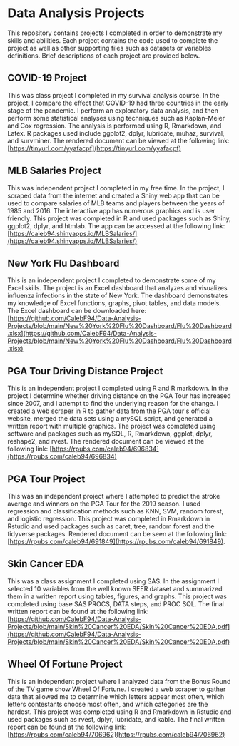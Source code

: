 # Data Analysis Projects

This repository contains projects I completed in order to demonstrate my skills and abilities. Each project contains the code used to complete the project as well as other supporting files such as datasets or variables definitions. Brief descriptions of each project are provided below.


## COVID-19 Project

This was class project I completed in my survival analysis course. In the project, I compare the effect that COVID-19 had three countries in the early stage of the pandemic. I perform an exploratory data analysis, and then perform some statistical analyses using techniques such as Kaplan-Meier and Cox regression. The analysis is performed using R, Rmarkdown, and Latex. R packages used include ggplot2, dplyr, lubridate, muhaz, survival, and survminer. The rendered document can be viewed at the following link: [https://tinyurl.com/yyafacpf](https://tinyurl.com/yyafacpf)


## MLB Salaries Project

This was independent project I completed in my free time. In the project, I scraped data from the internet and created a Shiny web app that can be used to compare salaries of MLB teams and players between the years of 1985 and 2016. The interactive app has numerous graphics and is user friendly. This project was completed in R and used packages such as Shiny, ggplot2, dplyr, and htmlab. The app can be accessed at the following link: [https://caleb94.shinyapps.io/MLBSalaries/](https://caleb94.shinyapps.io/MLBSalaries/)

## New York Flu Dashboard

This is an independent project I completed to demonstrate some of my Excel skills. The project is an Excel dashboard that analyzes and visualizes influenza infections in the state of New York. The dashboard demonstrates my knowledge of Excel functions, graphs, pivot tables, and data models. The Excel dashboard can be downloaded here: [https://github.com/CalebF94/Data-Analysis-Projects/blob/main/New%20York%20Flu%20Dashboard/Flu%20Dashboard.xlsx](https://github.com/CalebF94/Data-Analysis-Projects/blob/main/New%20York%20Flu%20Dashboard/Flu%20Dashboard.xlsx)


## PGA Tour Driving Distance Project

This is an independent project I completed using R and R markdown. In the project I determine whether driving distance on the PGA Tour has increased since 2007, and I attempt to find the underlying reason for the change. I created a web scraper in R to gather data from the PGA tour's official website, merged the data sets using a mySQL script, and generated a written report with multiple graphics. The project was completed using software and packages such as mySQL, R, Rmarkdown, ggplot, dplyr, reshape2, and rvest. The rendered document can be viewed at the following link: [https://rpubs.com/caleb94/696834](https://rpubs.com/caleb94/696834)


## PGA Tour Project

This was an independent project where I attempted to predict the stroke average and winners on the PGA Tour for the 2019 season. I used regression and classification methods such as KNN, SVM, random forest, and logistic regression. This project was completed in Rmarkdown in Rstudio and used packages such as caret, tree, random forest and the tidyverse packages. Rendered document can be seen at the following link: [https://rpubs.com/caleb94/691849](https://rpubs.com/caleb94/691849).

## Skin Cancer EDA

This was a class assignment I completed using SAS. In the assignment I selected 10 variables from the well known SEER dataset and summarized them in a written report using tables, figures, and graphs. This project was completed using base SAS PROCS, DATA steps, and PROC SQL. The final written report can be found at the following link: [https://github.com/CalebF94/Data-Analysis-Projects/blob/main/Skin%20Cancer%20EDA/Skin%20Cancer%20EDA.pdf](https://github.com/CalebF94/Data-Analysis-Projects/blob/main/Skin%20Cancer%20EDA/Skin%20Cancer%20EDA.pdf)

## Wheel Of Fortune Project

This is an independent project where I analyzed data from the Bonus Round of the TV game show Wheel Of Fortune. I created a web scraper to gather data that allowed me to determine which letters appear most often, which letters contestants choose most often, and which categories are the hardest. This project was completed using R and Rmarkdown in Rstudio and used packages such as rvest, dplyr, lubridate, and kable. The final written report can be found at the following link: [https://rpubs.com/caleb94/706962](https://rpubs.com/caleb94/706962)


